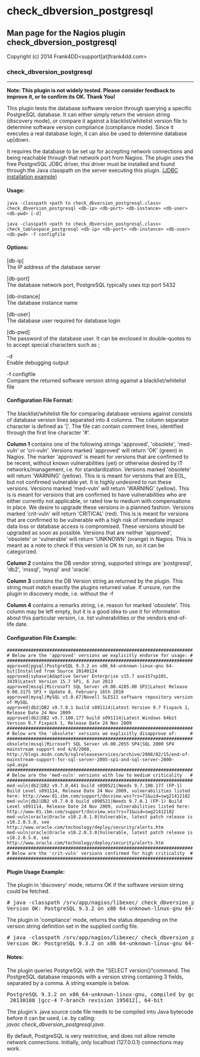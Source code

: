 # check_dbversion_postgresql

## Man page for the Nagios plugin check_dbversion_postgresql

Copyright (c) 2014 Frank4DD<support[at]frank4dd.com>

### check_dbversion_postgresql

* * *

**Note: This plugin is not widely tested. Please consider feedback to improve it, or to confirm its OK. Thank You!**

This plugin tests the database software version through querying a specific PostgreSQL database. It can either simply return the version string (discovery mode), or compare it against a blacklist/whitelist version file to determine software version compliance (compliance mode). Since it executes a real database login, it can also be used to determine database up|down.

It requires the database to be set up for accepting network connections and being reachable through that network port from Nagios. The plugin uses the free PostgreSQL JDBC driver, this driver must be installed and found through the Java classpath on the server executing this plugin. [(JDBC installation example)](http://fm4dd.com/database/howto-install-PostgreSQL-jdbc.htm)

#### Usage:

`java -classpath <path to check_dbversion_postgresql.class> check_dbversion_postgresql <db-ip> <db-port> <db-instance> <db-user> <db-pwd> [-d]`  

`java -classpath <path to check_dbversion_postgresql.class> check_tablespace_postgresql <db-ip> <db-port> <db-instance> <db-user> <db-pwd> -f configfile`

#### Options:

[db-ip]  
      The IP address of the database server

[db-port]  
      The database network port, PostgreSQL typically uses tcp port 5432

[db-instance]  
      The database instance name

[db-user]  
      The database user required for database login

[db-pwd]  
      The password of the database user. It can be enclosed in double-quotes to to accept special characters such as ;

-d  
      Enable debugging output

-f configfile  
      Compare the returned software version string against a blacklist/whitelist file

#### Configuration File Format:

The blacklist/whitelist file for comparing database versions against consists of database version lines separated into 4 columns. The column separator character is defined as '|'. The file can contain comment lines, identified through the first line character '#'.

**Column 1** contains one of the following strings 'approved', 'obsolete', 'med-vuln' or 'cri-vuln'. Versions marked 'approved' will return 'OK' (green) in Nagios. The marker 'approved' is meant for versions that are confirmed to be recent, without known vulnerabilities (yet) or otherwise desired by IT networks/management, i.e. for standardization. Versions marked 'obsolete' will return 'WARNING' (yellow). This is is meant for versions that are EOL, but not confirmed vulnerable yet. It is highly undesired to run these versions. Versions marked 'med-vuln' will return 'WARNING' (yellow). This is is meant for versions that are confirmed to have vulnerabilities who are either currently not applicable, or rated low to medium with compensations in place. We desire to upgrade these versions in a planned fashion. Versions marked 'crit-vuln' will return 'CRITICAL' (red). This is is meant for versions that are confirmed to be vulnerable with a high risk of immediate impact data loss or database access is compromised. These versions should be upgraded as soon as possible. Versions that are neither 'approved', 'obsolete' or 'vulnerable' will return 'UNKNOWN' (orange) in Nagios. This is meant as a note to check if this version is OK to run, so it can be categorized.

**Column 2** contains the DB vendor string, supported strings are 'postgresql', 'db2', 'mssql', 'mysql' and 'oracle'.

**Column 3** contains the DB Version string as returned by the plugin. This string must match exactly the plugins returned value. If unsure, run the plugin in discovery mode, i.e. without the -f <file>

**Column 4** contains a remarks string, i.e. reason for marked 'obsolete'. This column may be left empty, but it is a good idea to use it for information about this particular version, i.e. list vulnerabilities or the vendors end-of-life date.

#### Configuration File Example:

    ######################################################################
    # Below are the 'approved' versions we explicitly endorse for usage: #
    ######################################################################
    approved|pgsql|PostgreSQL 9.3.2 on x86_64-unknown-linux-gnu 64-bit|Installed from Source 20140124
    approved|sybase|Adaptive Server Enterprise v15.7 ase157sp101, 3439|Latest Version 15.7 SP1, 6 Jun 2013
    approved|mssql|Microsoft SQL Server v9.00.4285.00 SP2|Latest Release 9.00.3175 SP3 + Update 8, February 16th 2010
    approved|mysql|MySQL v5.0.67|Novell SLES11 software repository version of MySQL
    approved|db2|DB2 v9.7.0.1 build s091114|Latest Version 9.7 Fixpack 1, Release Date 24 Nov 2009
    approved|db2|DB2 v9.7.100.177 build s091114|Latest Windows 64bit Version 9.7 Fixpack 1, Release Date 24 Nov 2009
    ######################################################################
    # Below are the 'obsolete' versions we explicitly disapprove of:     #
    ######################################################################
    obsolete|mssql|Microsoft SQL Server v8.00.2055 SP4|SQL 2000 SP4 mainstream support end 4/8/2008, http://blogs.msdn.com/b/sqlreleaseservices/archive/2008/02/15/end-of-mainstream-support-for-sql-server-2005-sp1-and-sql-server-2000-sp4.aspx
    ######################################################################
    # Below are the 'med-vuln' versions with low to medium criticality   #
    ######################################################################
    med-vuln|db2|DB2 v9.7.0.441 build s090521|Needs 9.7.100.177 (FP-1) Build Level s091114, Release Date 24 Nov 2009, vulnerabilities listed here: http://www-01.ibm.com/support/docview.wss?rs=71&uid=swg21412182
    med-vuln|db2|DB2 v9.7.0.0 build s090521|Needs 9.7.0.1 (FP-1) Build Level s091114, Release Date 24 Nov 2009, vulnerabilities listed here: http://www-01.ibm.com/support/docview.wss?rs=71&uid=swg21412182
    med-vuln|oracle|Oracle v10.2.0.1.0|Vulnerable, latest patch release is v10.2.0.5.0, see http://www.oracle.com/technology/deploy/security/alerts.htm
    med-vuln|oracle|Oracle v10.2.0.3.0|Vulnerable, latest patch release is v10.2.0.5.0, see http://www.oracle.com/technology/deploy/security/alerts.htm
    ######################################################################
    # Below are the 'crit-vuln' versions confirmed for high criticality  #
    ######################################################################

#### Plugin Usage Example:

The plugin in 'discovery' mode, returns OK if the software version string could be fetched.

<pre># java -classpath /srv/app/nagios/libexec/ check_dbversion_postgresql 192.168.1.127 5432 postgres pgsql p0stpass
Version OK: PostgreSQL 9.3.2 on x86_64-unknown-linux-gnu 64-bit|</pre>

The plugin in 'compliance' mode, returns the status depending on the version string definition set in the supplied config file.

<pre># java -classpath /srv/app/nagios/libexec/ check_dbversion_postgresql 192.168.1.127 5432 postgres pgsql p0stpass -f /srv/app/nagios/libexec/check_dbversion.cfg
Version OK: PostgreSQL 9.3.2 on x86_64-unknown-linux-gnu 64-bit|Installed from Source 20140124</pre>

#### Notes:

The plugin queries PostgreSQL with the "SELECT version()"command. The PostgreSQL database responds with a version string containing 3 fields, separated by a comma. A string example is below.

<pre>PostgreSQL 9.3.2 on x86_64-unknown-linux-gnu, compiled by gcc (SUSE Linux) 4.7.2
 20130108 [gcc-4_7-branch revision 195012], 64-bit</pre>

The plugin's .java source code file needs to be compiled into Java bytecode before it can be used, i.e. by calling:  
_javac check_dbversion_postgresql.java_.

By default, PostgreSQL is very restrictive, and does not allow remote network connections. Initially, only localhost (127.0.0.1) connections may work.
